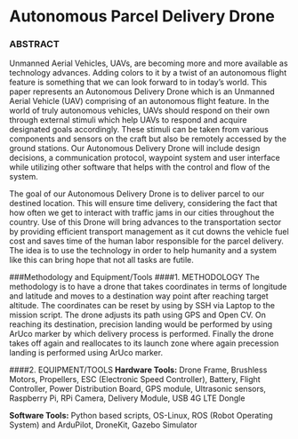 # **Autonomous Parcel Delivery Drone**

### ABSTRACT
Unmanned Aerial Vehicles, UAVs, are becoming more and more available as technology
advances. Adding colors to it by a twist of an autonomous flight feature is something that we can
look forward to in today’s world. This paper represents an Autonomous Delivery Drone which is
an Unmanned Aerial Vehicle (UAV) comprising of an autonomous flight feature.
In the world of truly autonomous vehicles, UAVs should respond on their own through external
stimuli which help UAVs to respond and acquire designated goals accordingly. These stimuli can
be taken from various components and sensors on the craft but also be remotely accessed by the
ground stations. Our Autonomous Delivery Drone will include design decisions, a
communication protocol, waypoint system and user interface while utilizing other software that
helps with the control and flow of the system.

The goal of our Autonomous Delivery Drone is to deliver parcel to our destined location. This
will ensure time delivery, considering the fact that how often we get to interact with traffic jams
in our cities throughout the country. Use of this Drone will bring advances to the transportation
sector by providing efficient transport management as it cut downs the vehicle fuel cost and saves
time of the human labor responsible for the parcel delivery. The idea is to use the technology in
order to help humanity and a system like this can bring hope that not all tasks are futile.

###Methodology and Equipment/Tools
####1. METHODOLOGY
The methodology is to have a drone that takes coordinates in terms of longitude and latitude and
moves to a destination way point after reaching target altitude. The coordinates can be reset by
using by SSH via Laptop to the mission script. The drone adjusts its path using GPS and Open
CV. On reaching its destination, precision landing would be performed by using ArUco marker
by which delivery process is performed. Finally the drone takes off again and reallocates to its
launch zone where again precession landing is performed using ArUco marker.

####2. EQUIPMENT/TOOLS
**Hardware Tools:**
Drone Frame, Brushless Motors, Propellers, ESC (Electronic Speed Controller), Battery, Flight
Controller, Power Distribution Board, GPS module, Ultrasonic sensors, Raspberry Pi, RPi
Camera, Delivery Module, USB 4G LTE Dongle

**Software Tools:**
Python based scripts, OS-Linux, ROS (Robot Operating System) and ArduPilot, DroneKit,
Gazebo Simulator

